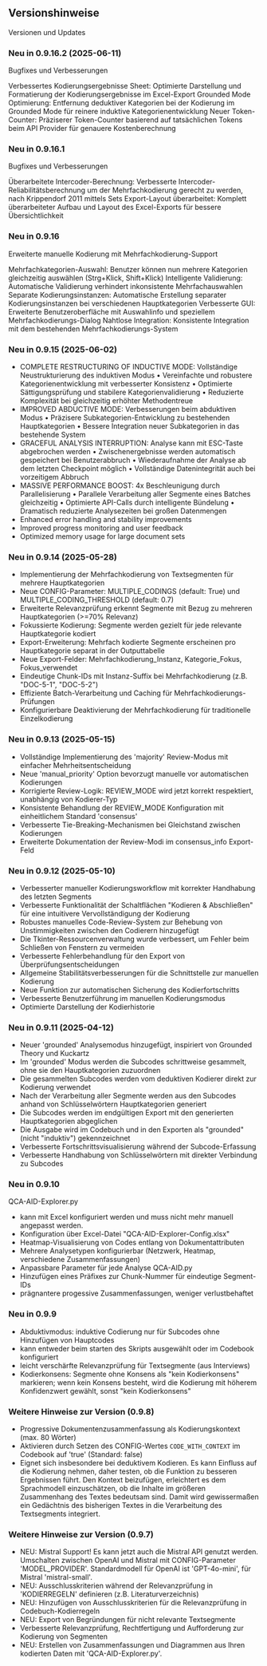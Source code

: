 ## Versionshinweise

Versionen und Updates
### Neu in 0.9.16.2 (2025-06-11)
Bugfixes und Verbesserungen

Verbessertes Kodierungsergebnisse Sheet: Optimierte Darstellung und Formatierung der Kodierungsergebnisse im Excel-Export
Grounded Mode Optimierung: Entfernung deduktiver Kategorien bei der Kodierung im Grounded Mode für reinere induktive Kategorienentwicklung
Neuer Token-Counter: Präziserer Token-Counter basierend auf tatsächlichen Tokens beim API Provider für genauere Kostenberechnung

### Neu in 0.9.16.1
Bugfixes und Verbesserungen

Überarbeitete Intercoder-Berechnung: Verbesserte Intercoder-Reliabilitätsberechnung um der Mehrfachkodierung gerecht zu werden, nach Krippendorf 2011 mittels Sets
Export-Layout überarbeitet: Komplett überarbeiteter Aufbau und Layout des Excel-Exports für bessere Übersichtlichkeit

### Neu in 0.9.16
Erweiterte manuelle Kodierung mit Mehrfachkodierung-Support

Mehrfachkategorien-Auswahl: Benutzer können nun mehrere Kategorien gleichzeitig auswählen (Strg+Klick, Shift+Klick)
Intelligente Validierung: Automatische Validierung verhindert inkonsistente Mehrfachauswahlen
Separate Kodierungsinstanzen: Automatische Erstellung separater Kodierungsinstanzen bei verschiedenen Hauptkategorien
Verbesserte GUI: Erweiterte Benutzeroberfläche mit Auswahlinfo und speziellem Mehrfachkodierungs-Dialog
Nahtlose Integration: Konsistente Integration mit dem bestehenden Mehrfachkodierungs-System

### Neu in 0.9.15 (2025-06-02)
- COMPLETE RESTRUCTURING OF INDUCTIVE MODE: Vollständige Neustrukturierung des induktiven Modus
  • Vereinfachte und robustere Kategorienentwicklung mit verbesserter Konsistenz
  • Optimierte Sättigungsprüfung und stabilere Kategorienvalidierung
  • Reduzierte Komplexität bei gleichzeitig erhöhter Methodentreue
- IMPROVED ABDUCTIVE MODE: Verbesserungen beim abduktiven Modus
  • Präzisere Subkategorien-Entwicklung zu bestehenden Hauptkategorien
  • Bessere Integration neuer Subkategorien in das bestehende System
- GRACEFUL ANALYSIS INTERRUPTION: Analyse kann mit ESC-Taste abgebrochen werden
  • Zwischenergebnisse werden automatisch gespeichert bei Benutzerabbruch
  • Wiederaufnahme der Analyse ab dem letzten Checkpoint möglich
  • Vollständige Datenintegrität auch bei vorzeitigem Abbruch
- MASSIVE PERFORMANCE BOOST: 4x Beschleunigung durch Parallelisierung
  • Parallele Verarbeitung aller Segmente eines Batches gleichzeitig
  • Optimierte API-Calls durch intelligente Bündelung
  • Dramatisch reduzierte Analysezeiten bei großen Datenmengen
- Enhanced error handling and stability improvements
- Improved progress monitoring and user feedback
- Optimized memory usage for large document sets

### Neu in 0.9.14 (2025-05-28)
- Implementierung der Mehrfachkodierung von Textsegmenten für mehrere Hauptkategorien
- Neue CONFIG-Parameter: MULTIPLE_CODINGS (default: True) und MULTIPLE_CODING_THRESHOLD (default: 0.7)
- Erweiterte Relevanzprüfung erkennt Segmente mit Bezug zu mehreren Hauptkategorien (>=70% Relevanz)
- Fokussierte Kodierung: Segmente werden gezielt für jede relevante Hauptkategorie kodiert
- Export-Erweiterung: Mehrfach kodierte Segmente erscheinen pro Hauptkategorie separat in der Outputtabelle
- Neue Export-Felder: Mehrfachkodierung_Instanz, Kategorie_Fokus, Fokus_verwendet
- Eindeutige Chunk-IDs mit Instanz-Suffix bei Mehrfachkodierung (z.B. "DOC-5-1", "DOC-5-2")
- Effiziente Batch-Verarbeitung und Caching für Mehrfachkodierungs-Prüfungen
- Konfigurierbare Deaktivierung der Mehrfachkodierung für traditionelle Einzelkodierung

### Neu in 0.9.13 (2025-05-15)
- Vollständige Implementierung des 'majority' Review-Modus mit einfacher Mehrheitsentscheidung
- Neue 'manual_priority' Option bevorzugt manuelle vor automatischen Kodierungen
- Korrigierte Review-Logik: REVIEW_MODE wird jetzt korrekt respektiert, unabhängig von Kodierer-Typ
- Konsistente Behandlung der REVIEW_MODE Konfiguration mit einheitlichem Standard 'consensus'
- Verbesserte Tie-Breaking-Mechanismen bei Gleichstand zwischen Kodierungen
- Erweiterte Dokumentation der Review-Modi im consensus_info Export-Feld

### Neu in 0.9.12  (2025-05-10)
- Verbesserter manueller Kodierungsworkflow mit korrekter Handhabung des letzten Segments
- Verbesserte Funktionalität der Schaltflächen "Kodieren & Abschließen" für eine intuitivere Vervollständigung der Kodierung
- Robustes manuelles Code-Review-System zur Behebung von Unstimmigkeiten zwischen den Codierern hinzugefügt
- Die Tkinter-Ressourcenverwaltung wurde verbessert, um Fehler beim Schließen von Fenstern zu vermeiden
- Verbesserte Fehlerbehandlung für den Export von Überprüfungsentscheidungen
- Allgemeine Stabilitätsverbesserungen für die Schnittstelle zur manuellen Kodierung
- Neue Funktion zur automatischen Sicherung des Kodierfortschritts
- Verbesserte Benutzerführung im manuellen Kodierungsmodus
- Optimierte Darstellung der Kodierhistorie

### Neu in 0.9.11  (2025-04-12)
- Neuer 'grounded' Analysemodus hinzugefügt, inspiriert von Grounded Theory und Kuckartz
- Im 'grounded' Modus werden die Subcodes schrittweise gesammelt, ohne sie den Hauptkategorien zuzuordnen
- Die gesammelten Subcodes werden vom deduktiven Kodierer direkt zur Kodierung verwendet
- Nach der Verarbeitung aller Segmente werden aus den Subcodes anhand von Schlüsselwörtern Hauptkategorien generiert
- Die Subcodes werden im endgültigen Export mit den generierten Hauptkategorien abgeglichen
- Die Ausgabe wird im Codebuch und in den Exporten als "grounded" (nicht "induktiv") gekennzeichnet
- Verbesserte Fortschrittsvisualisierung während der Subcode-Erfassung
- Verbesserte Handhabung von Schlüsselwörtern mit direkter Verbindung zu Subcodes

### Neu in 0.9.10
QCA-AID-Explorer.py
- kann mit Excel konfiguriert werden und muss nicht mehr manuell angepasst werden.
- Konfiguration über Excel-Datei "QCA-AID-Explorer-Config.xlsx"
- Heatmap-Visualisierung von Codes entlang von Dokumentattributen
- Mehrere Analysetypen konfigurierbar (Netzwerk, Heatmap, verschiedene Zusammenfassungen)
- Anpassbare Parameter für jede Analyse
QCA-AID.py
- Hinzufügen eines Präfixes zur Chunk-Nummer für eindeutige Segment-IDs
- prägnantere progessive Zusammenfassungen, weniger verlustbehaftet

### Neu in 0.9.9
- Abduktivmodus: induktive Codierung nur für Subcodes ohne Hinzufügen von Hauptcodes
- kann entweder beim starten des Skripts ausgewählt oder im Codebook konfiguriert
- leicht verschärfte Relevanzprüfung für Textsegmente (aus Interviews)
- Kodierkonsens: Segmente ohne Konsens als "kein Kodierkonsens" markieren; wenn kein Konsens besteht, wird die  Kodierung mit höherem Konfidenzwert gewählt, sonst "kein Kodierkonsens"

### Weitere Hinweise zur Version (0.9.8)

- Progressive Dokumentenzusammenfassung als Kodierungskontext (max. 80 Wörter)
- Aktivieren durch Setzen des CONFIG-Wertes `CODE_WITH_CONTEXT` im Codebook auf 'true' (Standard: false)
- Eignet sich insbesondere bei deduktivem Kodieren. Es kann Einfluss auf die Kodierung nehmen, daher testen, ob die Funktion zu besseren Ergebnissen führt. Den Kontext beizufügen, erleichtert es dem Sprachmodell einzuschätzen, ob die Inhalte im größeren Zusammenhang des Textes bedeutsam sind. Damit wird gewissermaßen ein Gedächtnis des bisherigen Textes in die Verarbeitung des Textsegments integriert. 

### Weitere Hinweise zur Version (0.9.7)

- NEU: Mistral Support! Es kann jetzt auch die Mistral API genutzt werden. Umschalten zwischen OpenAI und Mistral mit CONFIG-Parameter 'MODEL_PROVIDER'. Standardmodell für OpenAI ist 'GPT-4o-mini', für Mistral 'mistral-small'.
- NEU: Ausschlusskriterien während der Relevanzprüfung in 'KODIERREGELN' definieren (z.B. Literaturverzeichnis)
- NEU: Hinzufügen von Ausschlusskriterien für die Relevanzprüfung in Codebuch-Kodierregeln
- NEU: Export von Begründungen für nicht relevante Textsegmente
- Verbesserte Relevanzprüfung, Rechtfertigung und Aufforderung zur Kodierung von Segmenten
- NEU: Erstellen von Zusammenfassungen und Diagrammen aus Ihren kodierten Daten mit 'QCA-AID-Explorer.py'.